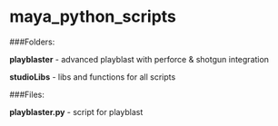 # maya_python_scripts
###Folders:

**playblaster** - advanced playblast with perforce & shotgun integration

**studioLibs** - libs and functions for all scripts


###Files:

**playblaster.py** - script for playblast
